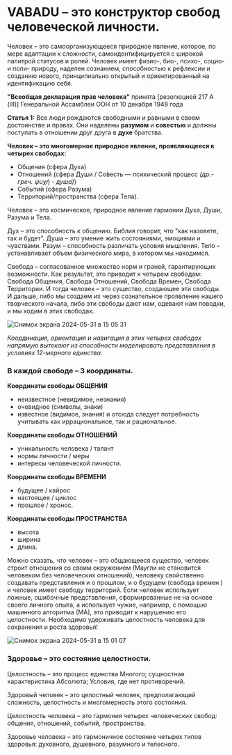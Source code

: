 # VABADU – это конструктор свобод человеческой личности.

Человек – это самоорганизующееся природное явление, которое, по мере адаптации к сложности, самоидентифицируется с широкой палитрой статусов и ролей. Человек имеет физио-, био-, психо-, социо- и поли- природу, наделен сознанием, способностью к рефлексии и созданию нового, принципиально открытый и ориентированный на идентификацию себя.

**"Всеобщая декларация прав человека"** принята [резолюцией 217 А (III)] Генеральной Ассамблеи ООН от 10 декабря 1948 года

**Статья 1:** Все люди рождаются свободными и равными в своем достоинстве и правах. Они наделены **разумом** и **совестью** и должны поступать в отношении друг друга в **духе** братства.

**Человек – это многомерное природное явление, проявляющееся в четырех свободах:**
- Общения (сфера Духа)
- Отношений (сфера Души / Со́весть — психический процесс _(др.-греч. ψυχή - душа)_)
- Событий (сфера Разума)
- Территорий/пространства (сфера Тела).

Человек – это космическое, природное явление гармонии Духа, Души, Разума и Тела.

Дух – это способность к общению. Библия говорит, что "как назовете, так и будет".
Душа – это умение жить состояниями, эмоциями и чувствами.
Разум – способность различать условия мышления.
Тело – устанавливает объем физического мира, в котором мы находимся.

Свобода – согласованное множество норм и граней, гарантирующих возможности. Как результат, это приводит к четырем свободам: Свобода Общения, Свобода Отношений, Свобода Времен, Свобода Территории. И тогда человек – это существо, создающее эти свободы. И дальше, либо мы создаем их через сознательное проявление нашего творческого начала, либо эти свободы дают нам, одевают нам поводки, и мы ходим в этих свободах.

![Снимок экрана 2024-05-31 в 15 05 31](https://github.com/Vabadu-DAO/Vabadu-DAO/assets/171241898/10b13708-e84b-40ba-90ce-71ca32224ade)

_Координация, ориентация и навигация в этих четырех свободах напрямую вытекают из способности моделировать представления в условиях 12-мерного единства._

### В каждой свободе – 3 координаты.

**Координаты свободы ОБЩЕНИЯ**
- неизвестное (невидимое, незнания)
- очевидное (символы, знаки)
- известное (видимое, знания)
и отсюда следует потребность учитывать как иррациональное, так и рациональное.

**Координаты свободы ОТНОШЕНИЙ**
- уникальность человека / талант
- нормы личности / меры
- интересы человеческой личности.

**Координаты свободы ВРЕМЕНИ**
- будущее / кайрос
- настоящее / циклос
- прошлое / хронос.

**Координаты свободы ПРОСТРАНСТВА**
- высота
- ширина
- длина.

Можно сказать, что человек – это общающееся существо, человек строит отношения со своим окружением (Маугли не становится человеком без человеческих отношений), человеку свойственно создавать представления и о прошлом, и о будущем (свобода времен ) и человек имеет свободу территорий.
Если человек использует ложные, ошибочные представления, сформированные не на основе своего личного опыта, а использует чужие, например, с помощью машинного алгоритма (МА), это приводит к нарушению его целостности. Необходимо удерживать целостность человека для сохранения и роста здоровья!

![Снимок экрана 2024-05-31 в 15 01 07](https://github.com/Vabadu-DAO/Vabadu-DAO/assets/171241898/e6c322c8-4b85-4d5a-bdcf-dc849006fc18)
### Здоровье – это состояние целостности.
Целостность – это процесс единства Многого; сущностная характеристика Абсолюта; Условия, где нет противоречий.

Здоровый человек – это целостный человек, предполагающий сложность, целостность и многомерность этого состояния.

Целостность человека – это гармония четырех человеческих свобод: общения, отношений, событий, пространства.

Здоровье человека – это гармоничное состояние четырех типов здоровья: духовного, душевного, разумного и телесного.


